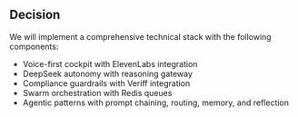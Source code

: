 ## Decision

We will implement a comprehensive technical stack with the following components:

- Voice-first cockpit with ElevenLabs integration
- DeepSeek autonomy with reasoning gateway
- Compliance guardrails with Veriff integration
- Swarm orchestration with Redis queues
- Agentic patterns with prompt chaining, routing, memory, and reflection
